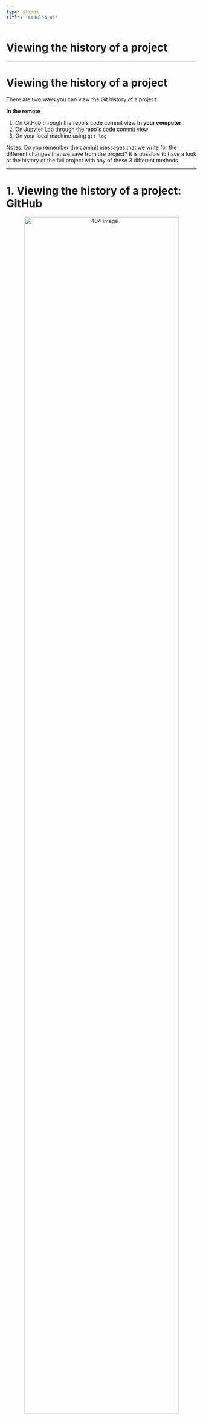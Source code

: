 ```yaml
---
type: slides
title: 'module4_01'
---
```


# Viewing the history of a project

---
# Viewing the history of a project

There are two ways you can view the Git history of a project:

**In the remote**
1. On GitHub through the repo's code commit view
**In your computer**
2. On Jupyter Lab through the repo's code commit view
3. On your local machine using `git log`


Notes: Do you remember the commit messages that we write for the different changes that we save from the project?
It is possible to have a look at the history of the full project with any of these 3 different methods

---

# 1. Viewing the history of a project: GitHub


<center>

<img src='/module4/vc-history-gb.png' width="90%" alt="404 image"/>

</center>

Notes: On GitHub, on the repo's landing page click "*N* commit" link (where *N* is the number of commits made on the repo)
---

# 1. Viewing the history of a project: GitHub



<center>

<img src='/module4/vc-history-gb-2.png' width="90%" alt="404 image"/>

</center>

Notes: Now we have a project, but only 3 commits. You can identify all the parts of each commit, includind day it was made, author, hash and also go back to the repository at the moment of this change chicking the button `<>`

---

# 2. Viewing the history of a project: Jupyter Lab

<center>

<img src='/module4/vc-history-jl-2.png' width="90%" alt="404 image"/>

</center>

Notes: Accessing the history of your project is very simple, you just have to look for the History tab within the Git options.

---

# 3. Viewing the history of a project: the Terminal

<center>

<img src='/module4/vc-history-terminal.png' width="90%" alt="404 image"/>

</center>

Notes: If you want to access your project information using the terminal you can use the `git log` command.
Pay attention that here you are visualizing the long version of the hash and not the 7 character length-version displayed by default in Jupyter Lab or GitHub. In both cases, you will be able to identify the commit with the hash.

---

# 3. Viewing the history of a project: the Terminal

<center>

<img src='/module4/vc-history-terminal-2.png' width="90%" alt="404 image"/>

</center>

Notes: Adding the flag `--oneline` to the command `git log` will provide you a different format for the output, in this case, you get a succint version of the information of each commit. 

The terminal allows greater flexibility when it comes to obtaining information about your project. If you would like to know what other possibilities you have for using the `git log` command, you can access the help by typing the command `git log --help`

---

# Let's practise

